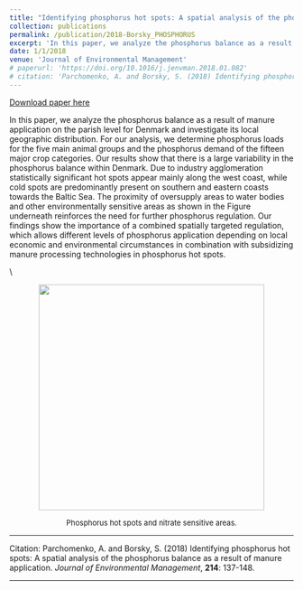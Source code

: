 ```yaml
---
title: "Identifying phosphorus hot spots: A spatial analysis of the phosphorus balance as a result of manure application"
collection: publications
permalink: /publication/2018-Borsky_PHOSPHORUS
excerpt: 'In this paper, we analyze the phosphorus balance as a result of manure  application on the parish level for Denmark and investigate its local  geographic distribution.'
date: 1/1/2018
venue: 'Journal of Environmental Management'
# paperurl: 'https://doi.org/10.1016/j.jenvman.2018.01.082'
# citation: 'Parchomenko, A. and Borsky, S. (2018) Identifying phosphorus hot spots: A spatial analysis of the phosphorus balance as a result of manure application. Journal of Environmental Management, 214: 137-148.'
---
```


<a href='https://doi.org/10.1016/j.jenvman.2018.01.082'>Download paper here</a>

In this paper, we analyze the phosphorus balance as a result of manure  application on the parish level for Denmark and investigate its local  geographic distribution. For our analysis, we determine phosphorus loads for the five main animal groups and the phosphorus demand of the  fifteen major crop categories. Our results show that there is a large  variability in the phosphorus balance within Denmark. Due to industry agglomeration statistically significant hot spots appear mainly along the west coast, while cold spots are predominantly present on southern and eastern  coasts towards the Baltic Sea. The proximity of oversupply areas to  water bodies and other environmentally sensitive areas as shown in the Figure underneath reinforces the need for further phosphorus regulation. Our findings show the importance of a combined spatially targeted regulation, which  allows different levels of phosphorus application depending on local  economic and environmental circumstances in combination with subsidizing manure processing technologies in phosphorus hot spots.

\



<p align="center"> 
<img src="https://sborsky.github.io/images/fig_phosphorus.png" width="400">
</p>

<p>
<figcaption align="center"><font size="2">Phosphorus hot spots and nitrate sensitive areas.</font></figcaption>
</p>




---

Citation: Parchomenko, A. and Borsky, S. (2018) Identifying phosphorus hot spots: A spatial analysis of the phosphorus balance as a result of manure application. *Journal of Environmental Management*, **214**: 137-148.

---

